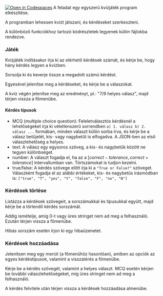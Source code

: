 [![Open in Codespaces](https://classroom.github.com/assets/launch-codespace-7f7980b617ed060a017424585567c406b6ee15c891e84e1186181d67ecf80aa0.svg)](https://classroom.github.com/open-in-codespaces?assignment_repo_id=11045921)
A feladat egy egyszerű kvízjáték program elkészítése.

A programban lehessen kvízt játszani, és kérdéseket szerkeszteni.

A különböző funkciókhoz tartozó kódrészletek legyenek külön fájlokba rendezve.

### Játék

Kvízjáték indításakor írja ki az elérhető kérdések számát, és kérje be, hogy hány kérdés legyen a kvízben.

Sorsolja ki és keverje össze a megadott számú kérdést.

Egyesével jelenítse meg a kérdéseket, és kérje be a válaszokat.

A kvíz végén jelenítse meg az eredményt, pl.: "7/9 helyes válasz", majd térjen vissza a főmenübe.

#### Kérdés típusok

- MCQ (multiple choice question): Feleletválasztós kérdésnél a lehetőségeket írja ki véletlenszerű sorrendben `a) 1. válasz b) 2. válasz ...` formában, minden választ külön sorba írva, és kérje be a válasz betűjelét, kis- vagy nagybetűt is elfogadva. A JSON-ben az első válaszlehetőség a helyes.
- text: A válasz egy egysoros szöveg, a kis- és nagybetűk között ne tegyen különbséget.
- number: A választ fogadja el, ha az a $[correct-tolerance, correct+tolerance]$ intervallumban van. Törtszámokat is tudjon kezelni.
- true/false: A kérdés szövege előtt írja ki a `"True or False?"` szöveget. Válaszként fogadja el az alábbi értékeket, kis- és nagybetűs írásmódban is: `["true", "T", "yes", "Y", "false", "F", "no", "N"]`

### Kérdések törlése

Listázza a kérdések szövegeit, a sorszámukkal és típusukkal együtt, majd kérje be a törlendő kérdés sorszámát.

Addig ismételje, amíg 0-t vagy üres stringet nem ad meg a felhasználó. Ezután térjen vissza a főmenübe.

Hibás sorszám esetén írjon ki egy hibaüzenetet.

### Kérdések hozzáadása

Jelenítsen meg egy menüt (a főmenühöz hasonlóan), amiben az opciók az egyes kérdéstípusok, valamint a visszatérés a főmenübe.

Kérje be a kérdés szövegét, valamint a helyes választ. MCQ esetén kérjen be további válaszlehetőségeket, míg üres stringet nem ad meg a felhasználó.

A kérdés felvitele után térjen vissza a kérdések hozzáadása almenübe.
